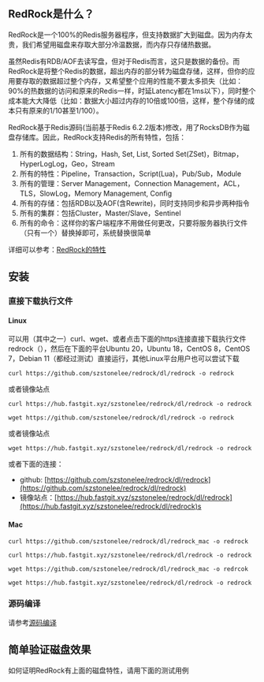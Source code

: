 ## RedRock是什么？

RedRock是一个100%的Redis服务器程序，但支持数据扩大到磁盘。因为内存太贵，我们希望用磁盘来存取大部分冷温数据，而内存只存储热数据。

虽然Redis有RDB/AOF去读写盘，但对于Redis而言，这只是数据的备份。而RedRock是将整个Redis的数据，超出内存的部分转为磁盘存储，这样，但你的应用要存取的数据超过整个内存，又希望整个应用的性能不要太多损失（比如：90%的热数据的访问和原来的Redis一样，时延Latency都在1ms以下），同时整个成本能大大降低（比如：数据大小超过内存的10倍或100倍，这样，整个存储的成本只有原来的1/10甚至1/100）。

RedRock基于Redis源码(当前基于Redis 6.2.2版本)修改，用了RocksDB作为磁盘存储库。因此，RedRock支持Redis的所有特性，包括：

1. 所有的数据结构：String，Hash, Set, List, Sorted Set(ZSet)，Bitmap，HyperLogLog，Geo，Stream
2. 所有的特性：Pipeline，Transaction，Script(Lua)，Pub/Sub，Module
3. 所有的管理：Server Management，Connection Management，ACL，TLS，SlowLog，Memory Management, Config
4. 所有的存储：包括RDB以及AOF(含Rewrite)，同时支持同步和异步两种指令
5. 所有的集群：包括Cluster，Master/Slave，Sentinel
6. 所有的命令：这样你的客户端程序不用做任何更改，只要将服务器执行文件（只有一个）替换掉即可，系统替换很简单

详细可以参考：[RedRock的特性](features.md)

## 安装

### 直接下载执行文件

#### Linux

可以用（其中之一）curl、wget、或者点击下面的https连接直接下载执行文件redrock（），然后在下面的平台Ubuntu 20，Ubuntu 18，CentOS 8，CentOS 7，Debian 11（都经过测试）直接运行，其他Linux平台用户也可以尝试下载

```
curl https://github.com/szstonelee/redrock/dl/redrock -o redrock
```
或者镜像站点
```
curl https://hub.fastgit.xyz/szstonelee/redrock/dl/redrock -o redrock
```

```
wget https://github.com/szstonelee/redrock/dl/redrock -o redrock
```
或者镜像站点
```
wget https://hub.fastgit.xyz/szstonelee/redrock/dl/redrock -o redrock
```

或者下面的连接：
* github: [https://github.com/szstonelee/redrock/dl/redrock](https://github.com/szstonelee/redrock/dl/redrock)
* 镜像站点：[https://hub.fastgit.xyz/szstonelee/redrock/dl/redrock](https://hub.fastgit.xyz/szstonelee/redrock/dl/redrock)s

#### Mac

```
curl https://github.com/szstonelee/redrock/dl/redrock_mac -o redrock
```
```
curl https://hub.fastgit.xyz/szstonelee/redrock/dl/redrock -o redrock
```
```
wget https://github.com/szstonelee/redrock/dl/redrock_mac -o redrcok
```
```
wget https://hub.fastgit.xyz/szstonelee/redrock/dl/redrock -o redrock
```

### 源码编译

请参考[源码编译](source-build.md)

## 简单验证磁盘效果

如何证明RedRock有上面的磁盘特性，请用下面的测试用例
